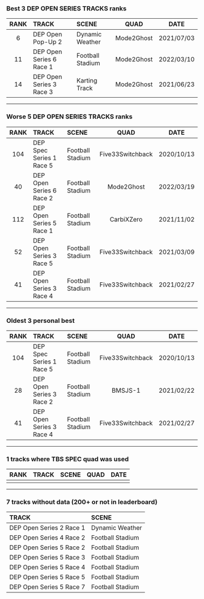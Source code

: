 ### Best 3 DEP OPEN SERIES TRACKS ranks
|RANK|TRACK|SCENE|QUAD|DATE|
|:---:|:---|:---|:---:|:---:|
|6|DEP Open Pop-Up 2|Dynamic Weather|Mode2Ghost|2021/07/03|
|11|DEP Open Series 6 Race 1|Football Stadium|Mode2Ghost|2022/03/10|
|14|DEP Open Series 3 Race 3|Karting Track|Mode2Ghost|2021/06/23|
---
### Worse 5 DEP OPEN SERIES TRACKS ranks
|RANK|TRACK|SCENE|QUAD|DATE|
|:---:|:---|:---|:---:|:---:|
|104|DEP Spec Series 1 Race 5|Football Stadium|Five33Switchback|2020/10/13|
|40|DEP Open Series 6 Race 2|Football Stadium|Mode2Ghost|2022/03/19|
|112|DEP Open Series 5 Race 1|Football Stadium|CarbiXZero|2021/11/02|
|52|DEP Open Series 3 Race 5|Football Stadium|Five33Switchback|2021/03/09|
|41|DEP Open Series 3 Race 4|Football Stadium|Five33Switchback|2021/02/27|
---
### Oldest 3 personal best
|RANK|TRACK|SCENE|QUAD|DATE|
|:---:|:---|:---|:---:|:---:|
|104|DEP Spec Series 1 Race 5|Football Stadium|Five33Switchback|2020/10/13|
|28|DEP Open Series 3 Race 2|Football Stadium|BMSJS-1|2021/02/22|
|41|DEP Open Series 3 Race 4|Football Stadium|Five33Switchback|2021/02/27|
---
### 1 tracks where TBS SPEC quad was used
|RANK|TRACK|SCENE|QUAD|DATE|
|:---:|:---|:---|:---:|:---:|
||||||
---
### 7 tracks without data (200+ or not in leaderboard)
|TRACK|SCENE|
|:---|:---|
|DEP Open Series 2 Race 1|Dynamic Weather|
|DEP Open Series 4 Race 2|Football Stadium|
|DEP Open Series 5 Race 2|Football Stadium|
|DEP Open Series 5 Race 3|Football Stadium|
|DEP Open Series 5 Race 4|Football Stadium|
|DEP Open Series 5 Race 5|Football Stadium|
|DEP Open Series 5 Race 7|Football Stadium|
